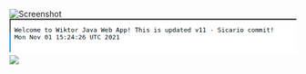 ![Screenshot](javawebappsample/blob/master/screenshots/app.png)
![App](app.png)
![](blob/master/screenshots/app.png)



